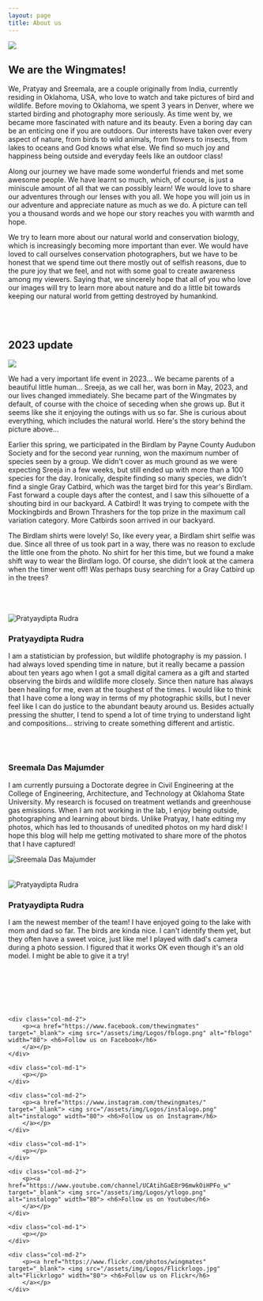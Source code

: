 ```yaml
---
layout: page
title: About us
---
```


![](/assets/img/DP/owlshirt.jpg)

## We are the Wingmates!

We, Pratyay and Sreemala, are a couple originally from India, currently residing in Oklahoma, USA, who love to watch and take pictures of bird and wildlife. Before moving to Oklahoma, we spent 3 years in Denver, where we started birding and photography more seriously. As time went by, we became more fascinated with nature and its beauty. Even a boring day can be an enticing one if you are outdoors. Our interests have taken over every aspect of nature, from birds to wild animals, from flowers to insects, from lakes to oceans and God knows what else. We find so much joy and happiness being outside and everyday feels like an outdoor class! 

Along our journey we have made some wonderful friends and met some awesome people. We have learnt so much, which, of course, is just a miniscule amount of all that we can possibly learn! We would love to share our adventures through our lenses with you all. We hope you will join us in our adventure and appreciate nature as much as we do. A picture can tell you a thousand words and we hope our story reaches you with warmth and hope. 

We try to learn more about our natural world and conservation biology, which is increasingly becoming more important than ever. We would have loved to call ourselves conservation photographers, but we have to be honest that we spend time out there mostly out of selfish reasons, due to the pure joy that we feel, and not with some goal to create awareness among my viewers. Saying that, we sincerely hope that all of you who love our images will try to learn more about nature and do a little bit towards keeping our natural world from getting destroyed by humankind. 

<br>
<br>

## 2023 update

![](/assets/img/DP/birdlam23.jpg)

We had a very important life event in 2023... We became parents of a beautiful little human... Sreeja, as we call her, was born in May, 2023, and our lives changed immediately. She became part of the Wingmates by default, of course with the choice of seceding when she grows up. But it seems like she it enjoying the outings with us so far. She is curious about everything, which includes the natural world. Here's the story behind the picture above...

Earlier this spring, we participated in the Birdlam by Payne County Audubon Society and for the second year running, won the maximum number of species seen by a group. We didn't cover as much ground as we were expecting Sreeja in a few weeks, but still ended up with more than a 100 species for the day. 
Ironically, despite finding so many species, we didn't find a single Gray Catbird, which was the target bird for this year's Birdlam. Fast forward a couple days after the contest, and I saw this silhouette of a shouting bird in our backyard. A Catbird! It was trying to compete with the Mockingbirds and Brown Thrashers for the top prize in the maximum call variation category. More Catbirds soon arrived in our backyard. 

The Birdlam shirts were lovely! So, like every year, a Birdlam shirt selfie was due. Since all three of us took part in a way, there was no reason to exclude the little one from the photo. No shirt for her this time, but we found a make shift way to wear the Birdlam logo. Of course, she didn't look at the camera when the timer went off! Was perhaps busy searching for a Gray Catbird up in the trees?


<br>
<br>

<div class="container">
<div class="row">&nbsp;</div>
<div class="row">
	<div class="col-md-4">
		<img src="/assets/img/DP/PDR.jpg" class="img-responsive" alt="Pratyaydipta Rudra"/>
	</div>
	<div class="col-md-8">
	<h3>Pratyaydipta Rudra</h3>
		<p> 
			I am a statistician by profession, but wildlife photography is my passion. I had always loved spending time in nature, but it really became a passion about ten years ago when I got a small digital camera as a gift and started observing the birds and wildlife more closely. Since then nature has always been healing for me, even at the toughest of the times. I would like to think that I have come a long way in terms of my photographic skills, but I never feel like I can do justice to the abundant beauty around us. Besides actually pressing the shutter, I tend to spend a lot of time trying to understand light and compositions… striving to create something different and artistic. 
		</p>
	</div>
</div>


<br>
	
<div class="container">
<div class="row">&nbsp;</div>
<div class="row">
	<div class="col-md-8">
	<h3>Sreemala Das Majumder</h3>
		<p> 
			I am currently pursuing a Doctorate degree in Civil Engineering at the College of Engineering, Architecture, and Technology at Oklahoma State University. My research is focused on treatment wetlands and greenhouse gas emissions. When I am not working in the lab, I enjoy being outside, photographing and learning about birds. Unlike Pratyay, I hate editing my photos, which has led to thousands of unedited photos on my hard disk! I hope this blog will help me getting motivated to share more of the photos that I have captured!
		</p>
	</div>
	<div class="col-md-4">
		<img src="/assets/img/DP/SDM_DP.jpg" class="img-responsive" alt="Sreemala Das Majumder"/>
	</div>
	
</div>	

<br>

<div class="container">
<div class="row">&nbsp;</div>
<div class="row">
	<div class="col-md-4">
		<img src="/assets/img/DP/JC_DP_Sep23.jpg" class="img-responsive" alt="Pratyaydipta Rudra"/>
	</div>
	<div class="col-md-8">
	<h3>Pratyaydipta Rudra</h3>
		<p> 
			I am the newest member of the team! I have enjoyed going to the lake with mom and dad so far. The birds are kinda nice. I can't identify them yet, but they often have a sweet voice, just like me! I played with dad's camera during a photo session. I figured that it works OK even though it's an old model. I might be able to give it a try!  
		</p>
	</div>
</div>

	
<br>
<br>
<br>
<br>
	
	
<div class="container">
<div class="row">&nbsp;</div>
<div class="row">
	
	<div class="col-md-2">
		<p><a href="https://www.facebook.com/thewingmates" target="_blank"> <img src="/assets/img/Logos/fblogo.png" alt="fblogo" width="80"> <h6>Follow us on Facebook</h6>
		</a></p>
	</div>
	
	<div class="col-md-1">
		<p></p>
	</div>
	
	<div class="col-md-2">
		<p><a href="https://www.instagram.com/thewingmates/" target="_blank"> <img src="/assets/img/Logos/instalogo.png" alt="instalogo" width="80"> <h6>Follow us on Instagram</h6>
		</a></p>
	</div>
	
	<div class="col-md-1">
		<p></p>
	</div>
	
	<div class="col-md-2">
		<p><a href="https://www.youtube.com/channel/UCAtihGaE8r96mwkOiHPFo_w" target="_blank"> <img src="/assets/img/Logos/ytlogo.png" alt="instalogo" width="80"> <h6>Follow us on Youtube</h6>
		</a></p>
	</div>
	
	<div class="col-md-1">
		<p></p>
	</div>
	
	<div class="col-md-2">
		<p><a href="https://www.flickr.com/photos/wingmates" target="_blank"> <img src="/assets/img/Logos/Flickrlogo.jpg" alt="Flickrlogo" width="80"> <h6>Follow us on Flickr</h6>
		</a></p>
	</div>
	
</div>
		

	
	
	
	
